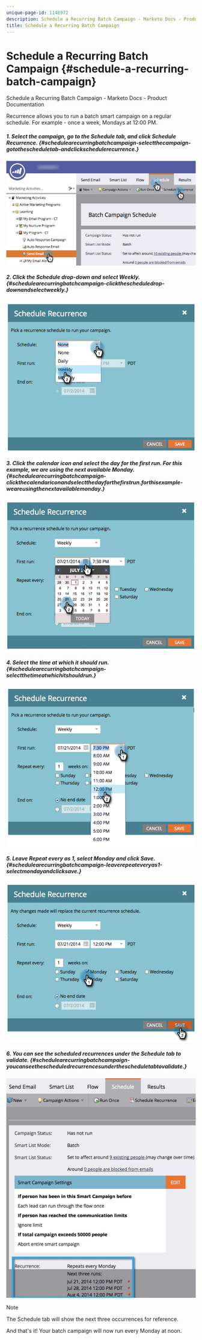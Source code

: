 ```yaml
---
unique-page-id: 1146972
description: Schedule a Recurring Batch Campaign - Marketo Docs - Product Documentation
title: Schedule a Recurring Batch Campaign
---
```


# Schedule a Recurring Batch Campaign {#schedule-a-recurring-batch-campaign}

Schedule a Recurring Batch Campaign - Marketo Docs - Product Documentation

Recurrence allows you to run a batch smart campaign on a regular schedule. For example - once a week, Mondays at 12:00 PM.

##### 1. Select the campaign, go to the Schedule tab, and click Schedule Recurrence. {#schedulearecurringbatchcampaign-selectthecampaign-gotothescheduletab-andclickschedulerecurrence.}

![](assets/recurrencehands-sendemail.png)  

##### 2. Click the Schedule drop-down and select Weekly. {#schedulearecurringbatchcampaign-clickthescheduledrop-downandselectweekly.}

![](assets/image2014-9-22-11-3a41-3a42.png)  

##### 3. Click the calendar icon and select the day for the first run. For this example, we are using the next available Monday. {#schedulearecurringbatchcampaign-clickthecalendariconandselectthedayforthefirstrun.forthisexample-weareusingthenextavailablemonday.}

![](assets/image2014-9-22-11-3a41-3a46.png)  

##### 4. Select the time at which it should run. {#schedulearecurringbatchcampaign-selectthetimeatwhichitshouldrun.}

![](assets/image2014-9-22-11-3a41-3a49.png)  

##### 5. Leave Repeat every as 1, select Monday and click Save. {#schedulearecurringbatchcampaign-leaverepeateveryas1-selectmondayandclicksave.}

![](assets/image2014-9-22-11-3a41-3a53.png)  

##### 6. You can see the scheduled recurrences under the Schedule tab to validate. {#schedulearecurringbatchcampaign-youcanseethescheduledrecurrencesunderthescheduletabtovalidate.}

![](assets/recurrence.jpg)

>[!NOTE]
>
>The Schedule tab will show the next three occurrences for reference.

And that's it! Your batch campaign will now run every Monday at noon. 